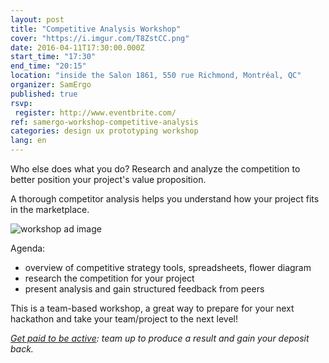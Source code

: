 ```yaml
---
layout: post
title: "Competitive Analysis Workshop"
cover: "https://i.imgur.com/T8ZstCC.png"
date: 2016-04-11T17:30:00.000Z
start_time: "17:30"
end_time: "20:15"
location: "inside the Salon 1861, 550 rue Richmond, Montréal, QC"
organizer: SamErgo
published: true
rsvp:
 register: http://www.eventbrite.com/
ref: samergo-workshop-competitive-analysis
categories: design ux prototyping workshop
lang: en
---
```

Who else does what you do? Research and analyze the competition to better position your project's value proposition.

A thorough competitor analysis helps you understand how your project fits in the marketplace.

![workshop ad image](https://i.imgur.com/XV4IrAv.png)

Agenda:

- overview of competitive strategy tools, spreadsheets, flower diagram
- research the competition for your project
- present analysis and gain structured feedback from peers

This is a team-based workshop, a great way to prepare for your next hackathon and take your team/project to the next level!

*[Get paid to be active](http://goo.gl/7D26a0): team up to produce a result and gain your deposit back.*
